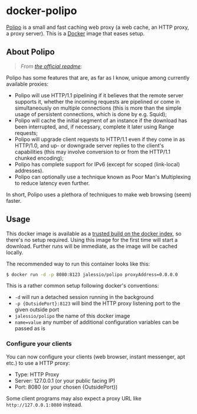 # docker-polipo

[Polipo](http://www.pps.univ-paris-diderot.fr/~jch/software/polipo/) is a small and fast caching web proxy (a web cache, an HTTP proxy, a proxy server).
This is a [Docker](https://www.docker.com) image that eases setup.

## About Polipo

> *From [the official readme](http://www.pps.univ-paris-diderot.fr/~jch/software/polipo/):*

Polipo has some features that are, as far as I know, unique among currently available proxies:

* Polipo will use HTTP/1.1 pipelining if it believes that the remote server supports it, whether the incoming requests are pipelined or come in simultaneously on multiple connections (this is more than the simple usage of persistent connections, which is done by e.g. Squid);
* Polipo will cache the initial segment of an instance if the download has been interrupted, and, if necessary, complete it later using Range requests;
* Polipo will upgrade client requests to HTTP/1.1 even if they come in as HTTP/1.0, and up- or downgrade server replies to the client's capabilities (this may involve conversion to or from the HTTP/1.1 chunked encoding);
* Polipo has complete support for IPv6 (except for scoped (link-local) addresses).
* Polipo can optionally use a technique known as Poor Man's Multiplexing to reduce latency even further. 

In short, Polipo uses a plethora of techniques to make web browsing (seem) faster. 

## Usage

This docker image is available as a [trusted build on the docker index](https://index.docker.io/u/jalessio/polipo/),
so there's no setup required.
Using this image for the first time will start a download.
Further runs will be immediate, as the image will be cached locally.

The recommended way to run this container looks like this:

```bash
$ docker run -d -p 8080:8123 jalessio/polipo proxyAddress=0.0.0.0
```

This is a rather common setup following docker's conventions:

* `-d` will run a detached session running in the background
* `-p {OutsidePort}:8123` will bind the HTTP proxy listening port to the given outside port
* `jalessio/polipo` the name of this docker image
* `name=value` any number of additional configuration variables can be passed as is

### Configure your clients

You can now configure your clients (web browser, instant messenger, apt etc.) to use a HTTP proxy:

* Type: HTTP Proxy
* Server: 127.0.0.1 (or your public facing IP)
* Port: 8080 (or your chosen {OutsidePort})

Some client programs may also expect a proxy URL like `http://127.0.0.1:8080` instead.
